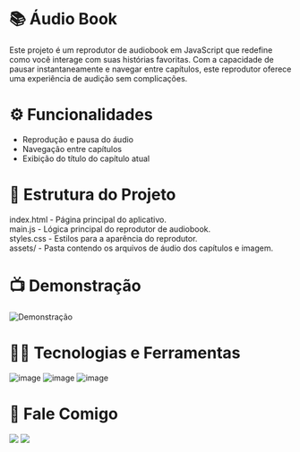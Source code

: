 # :books: Áudio Book

Este projeto é um reprodutor de audiobook em JavaScript que redefine como você interage com suas histórias favoritas. Com a capacidade de pausar instantaneamente e navegar entre capítulos, este reprodutor oferece uma experiência de audição sem complicações.

# :gear: Funcionalidades

-   Reprodução e pausa do áudio
-   Navegação entre capítulos
-   Exibição do título do capítulo atual

# :file_folder: Estrutura do Projeto

index.html - Página principal do aplicativo.<br/>
main.js - Lógica principal do reprodutor de audiobook.<br/>
styles.css - Estilos para a aparência do reprodutor.<br/>
assets/ - Pasta contendo os arquivos de áudio dos capítulos e imagem.<br/>

# :tv: Demonstração

![Demonstração](demonstra%C3%A7%C3%A3o.png)

# 🧑‍💻 Tecnologias e Ferramentas

![image](https://img.shields.io/badge/HTML5-E34F26?style=for-the-badge&logo=html5&logoColor=white)
![image](https://img.shields.io/badge/CSS3-1572B6?style=for-the-badge&logo=css3&logoColor=white)
![image](https://img.shields.io/badge/JavaScript-323330?style=for-the-badge&logo=javascript&logoColor=F7DF1E)

# 💭 Fale Comigo

<a target="_blank" href="https://www.linkedin.com/in/kelvenwyllames/"><img src="https://img.shields.io/badge/LinkedIn-0077B5?style=for-the-badge&logo=linkedin&logoColor=white"/></a>
<a href = "mailto:kelvenwyllames@gmail.com"><img src="https://img.shields.io/badge/Gmail-D14836?style=for-the-badge&logo=gmail&logoColor=white" target="_blank"></a>
